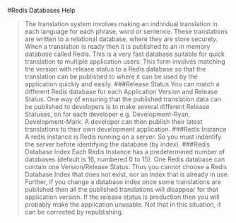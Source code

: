 
#Redis Databases Help
> The translation system involves making an individual translation in each language for each phrase, word or sentence. These translations are written to a relational database, where they are store securely. 
> When a translation is ready then it is published to an in memory database called Redis. This is a very fast database suitable for quick translation to multiple application users.
> This form involves matching the version with release status to a Redis database so that the translation can be published to where it can be used by the application quickly and easily.
###Release Status
> You can match a different Redis database for each Application Version and Release Status.
> One way of ensuring that the published translation data can be published to developers is to make several different Release Statuses, on for each developer e.g. Development-Ryan, Development-Mark. A developer can then publish their latest translations to their own development application.
###Redis Instance
> A redis instance is Redis running on a server. So you must indentify the server before identifying the database (by index).
###Redis Database Index
> Each Redis Instance has a predetermined number of databases (default is 16, numbered 0 to 15). One Redis database can contain one Version/Release Status. Thus you cannot choose a Redis Database Index that does not exist, nor an index that is already in use.
> Further, if you change a database index once some translations are published then all the published translations will disappear for that application version. If the release status is production then you will probably make the application unusable. Not that in this situation, it can be corrected by republishing.
